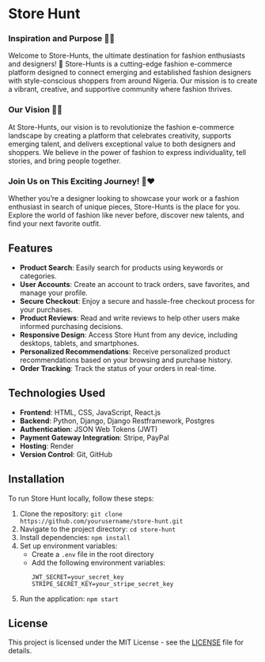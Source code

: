 # Store Hunt

### Inspiration and Purpose 🎨✨

Welcome to Store-Hunts, the ultimate destination for fashion enthusiasts and designers! 🌟 Store-Hunts is a cutting-edge fashion e-commerce platform designed to connect emerging and established fashion designers with style-conscious shoppers from around Nigeria. Our mission is to create a vibrant, creative, and supportive community where fashion thrives.

### Our Vision 🚀💡
At Store-Hunts, our vision is to revolutionize the fashion e-commerce landscape by creating a platform that celebrates creativity, supports emerging talent, and delivers exceptional value to both designers and shoppers. We believe in the power of fashion to express individuality, tell stories, and bring people together.

### Join Us on This Exciting Journey! 🎉❤️
Whether you’re a designer looking to showcase your work or a fashion enthusiast in search of unique pieces, Store-Hunts is the place for you. Explore the world of fashion like never before, discover new talents, and find your next favorite outfit.


## Features

- **Product Search**: Easily search for products using keywords or categories.
- **User Accounts**: Create an account to track orders, save favorites, and manage your profile.
- **Secure Checkout**: Enjoy a secure and hassle-free checkout process for your purchases.
- **Product Reviews**: Read and write reviews to help other users make informed purchasing decisions.
- **Responsive Design**: Access Store Hunt from any device, including desktops, tablets, and smartphones.
- **Personalized Recommendations**: Receive personalized product recommendations based on your browsing and purchase history.
- **Order Tracking**: Track the status of your orders in real-time.

## Technologies Used

- **Frontend**: HTML, CSS, JavaScript, React.js
- **Backend**: Python, Django, Django Restframework, Postgres
- **Authentication**: JSON Web Tokens (JWT)
- **Payment Gateway Integration**: Stripe, PayPal
- **Hosting**: Render
- **Version Control**: Git, GitHub

## Installation

To run Store Hunt locally, follow these steps:

1. Clone the repository: `git clone https://github.com/yourusername/store-hunt.git`
2. Navigate to the project directory: `cd store-hunt`
3. Install dependencies: `npm install`
4. Set up environment variables:
   - Create a `.env` file in the root directory
   - Add the following environment variables:
     ```
     JWT_SECRET=your_secret_key
     STRIPE_SECRET_KEY=your_stripe_secret_key
     ```
5. Run the application: `npm start`

## License

This project is licensed under the MIT License - see the [LICENSE](LICENSE) file for details.

